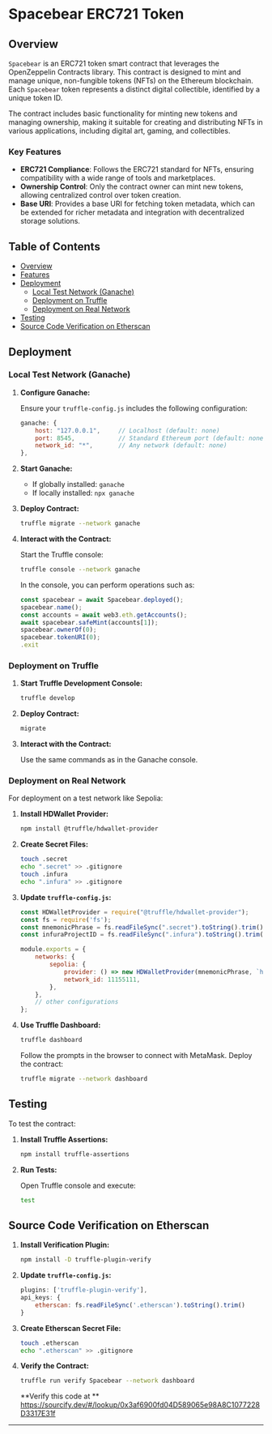 
# Spacebear ERC721 Token

## Overview

`Spacebear` is an ERC721 token smart contract that leverages the OpenZeppelin Contracts library. This contract is designed to mint and manage unique, non-fungible tokens (NFTs) on the Ethereum blockchain. Each `Spacebear` token represents a distinct digital collectible, identified by a unique token ID. 

The contract includes basic functionality for minting new tokens and managing ownership, making it suitable for creating and distributing NFTs in various applications, including digital art, gaming, and collectibles.

### Key Features
- **ERC721 Compliance**: Follows the ERC721 standard for NFTs, ensuring compatibility with a wide range of tools and marketplaces.
- **Ownership Control**: Only the contract owner can mint new tokens, allowing centralized control over token creation.
- **Base URI**: Provides a base URI for fetching token metadata, which can be extended for richer metadata and integration with decentralized storage solutions.

## Table of Contents

- [Overview](#overview)
- [Features](#key-features)
- [Deployment](#deployment)
  - [Local Test Network (Ganache)](#local-test-network-ganache)
  - [Deployment on Truffle](#deployment-on-truffle)
  - [Deployment on Real Network](#deployment-on-real-network)
- [Testing](#testing)
- [Source Code Verification on Etherscan](#source-code-verification-on-etherscan)

## Deployment

### Local Test Network (Ganache)

1. **Configure Ganache:**

   Ensure your `truffle-config.js` includes the following configuration:

   ```js
   ganache: {
       host: "127.0.0.1",     // Localhost (default: none)
       port: 8545,            // Standard Ethereum port (default: none)
       network_id: "*",       // Any network (default: none)
   },
   ```

2. **Start Ganache:**

   - If globally installed: `ganache`
   - If locally installed: `npx ganache`

3. **Deploy Contract:**

   ```sh
   truffle migrate --network ganache
   ```

4. **Interact with the Contract:**

   Start the Truffle console:

   ```sh
   truffle console --network ganache
   ```

   In the console, you can perform operations such as:

   ```js
   const spacebear = await Spacebear.deployed();
   spacebear.name();
   const accounts = await web3.eth.getAccounts();
   await spacebear.safeMint(accounts[1]);
   spacebear.ownerOf(0);
   spacebear.tokenURI(0);
   .exit
   ```

### Deployment on Truffle

1. **Start Truffle Development Console:**

   ```sh
   truffle develop
   ```

2. **Deploy Contract:**

   ```sh
   migrate
   ```

3. **Interact with the Contract:**

   Use the same commands as in the Ganache console.

### Deployment on Real Network

For deployment on a test network like Sepolia:

1. **Install HDWallet Provider:**

   ```sh
   npm install @truffle/hdwallet-provider
   ```

2. **Create Secret Files:**

   ```sh
   touch .secret
   echo ".secret" >> .gitignore
   touch .infura
   echo ".infura" >> .gitignore
   ```

3. **Update `truffle-config.js`:**

   ```js
   const HDWalletProvider = require("@truffle/hdwallet-provider");
   const fs = require('fs');
   const mnemonicPhrase = fs.readFileSync(".secret").toString().trim();
   const infuraProjectID = fs.readFileSync(".infura").toString().trim();

   module.exports = {
       networks: {
           sepolia: {
               provider: () => new HDWalletProvider(mnemonicPhrase, `https://sepolia.infura.io/v3/${infuraProjectID}`),
               network_id: 11155111,
           },
       },
       // other configurations
   };
   ```

4. **Use Truffle Dashboard:**

   ```sh
   truffle dashboard
   ```

   Follow the prompts in the browser to connect with MetaMask. Deploy the contract:

   ```sh
   truffle migrate --network dashboard
   ```

## Testing

To test the contract:

1. **Install Truffle Assertions:**

   ```sh
   npm install truffle-assertions
   ```

2. **Run Tests:**

   Open Truffle console and execute:

   ```sh
   test
   ```

## Source Code Verification on Etherscan

1. **Install Verification Plugin:**

   ```sh
   npm install -D truffle-plugin-verify
   ```

2. **Update `truffle-config.js`:**

   ```js
   plugins: ['truffle-plugin-verify'],
   api_keys: {
       etherscan: fs.readFileSync('.etherscan').toString().trim()
   }
   ```

3. **Create Etherscan Secret File:**

   ```sh
   touch .etherscan
   echo ".etherscan" >> .gitignore
   ```

4. **Verify the Contract:**

   ```sh
   truffle run verify Spacebear --network dashboard
   ```

   **Verify this code at **
   https://sourcify.dev/#/lookup/0x3af6900fd04D589065e98A8C1077228D3317E31f 

---